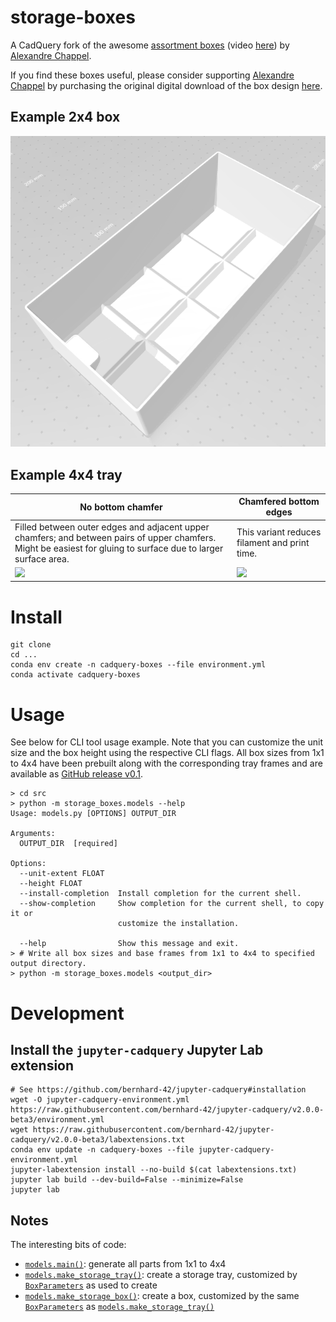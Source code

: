 # storage-boxes

A CadQuery fork of the awesome [assortment boxes][0] (video [here][1]) by [Alexandre Chappel][2].

If you find these boxes useful, please consider supporting [Alexandre Chappel][2] by purchasing the original digital download of the box design [here][0].

## Example 2x4 box

![](docs/static/2x4-screenshot.png)

## Example 4x4 tray

| No bottom chamfer                                                                                                                                               | Chamfered bottom edges                        |
| --------------------------------------------------------------------------------------------------------------------------------------------------------------- | --------------------------------------------- |
| Filled between outer edges and adjacent upper chamfers; and between pairs of upper chamfers. Might be easiest for gluing to surface due to larger surface area. | This variant reduces filament and print time. |
| [![][no-bottom-chamfer]][no-bottom-chamfer]                                                                                                                     | [![][bottom-chamfer]][bottom-chamfer]         |

[0]: https://www.alch.shop/shop/p/assortment-boxes-v2
[1]: https://youtu.be/VntGnLuwoeY
[2]: https://www.alch.shop/
[no-bottom-chamfer]: docs/static/4x4-tray-no-chamfer-screenshot.png
[bottom-chamfer]: docs/static/4x4-tray-chamfered-screenshot.png


# Install

```
git clone 
cd ...
conda env create -n cadquery-boxes --file environment.yml 
conda activate cadquery-boxes
```

# Usage

See below for CLI tool usage example. Note that you can customize the unit
size and the box height using the respective CLI flags. All box sizes from
1x1 to 4x4 have been prebuilt along with the corresponding tray frames and
are available as [GitHub release v0.1][1].

```
> cd src
> python -m storage_boxes.models --help
Usage: models.py [OPTIONS] OUTPUT_DIR

Arguments:
  OUTPUT_DIR  [required]

Options:
  --unit-extent FLOAT
  --height FLOAT
  --install-completion  Install completion for the current shell.
  --show-completion     Show completion for the current shell, to copy it or
                        customize the installation.

  --help                Show this message and exit.
> # Write all box sizes and base frames from 1x1 to 4x4 to specified output directory.
> python -m storage_boxes.models <output_dir>
```

# Development

## Install the `jupyter-cadquery` Jupyter Lab extension

```
# See https://github.com/bernhard-42/jupyter-cadquery#installation
wget -O jupyter-cadquery-environment.yml https://raw.githubusercontent.com/bernhard-42/jupyter-cadquery/v2.0.0-beta3/environment.yml
wget https://raw.githubusercontent.com/bernhard-42/jupyter-cadquery/v2.0.0-beta3/labextensions.txt
conda env update -n cadquery-boxes --file jupyter-cadquery-environment.yml 
jupyter-labextension install --no-build $(cat labextensions.txt)
jupyter lab build --dev-build=False --minimize=False
jupyter lab
```

## Notes

The interesting bits of code:

- [`models.main()`][models.main]: generate all parts from 1x1 to 4x4
- [`models.make_storage_tray()`][models.make_storage_tray]: create a storage tray, customized by [`BoxParameters`][box-parameters] as used to create 
- [`models.make_storage_box()`][models.make_storage_box]: create a box, customized by the same [`BoxParameters`][box-parameters] as [`models.make_storage_tray()`][models.make_storage_tray]


[1]: https://github.com/cfobel/storage-boxes/releases/tag/v0.1
[models.main]: https://github.com/cfobel/storage-boxes/blob/main/src/storage_boxes/models.py#L136
[models.make_storage_box]: https://github.com/cfobel/storage-boxes/blob/main/src/storage_boxes/models.py#L52
[models.make_storage_tray]: https://github.com/cfobel/storage-boxes/blob/main/src/storage_boxes/models.py#L97
[box-parameters]: https://github.com/cfobel/storage-boxes/blob/main/src/storage_boxes/types.py#L10